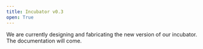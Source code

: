 ```yaml
---
title: Incubator v0.3
open: True
---
```


We are currently designing and fabricating the new version of our incubator. The documentation will come.
